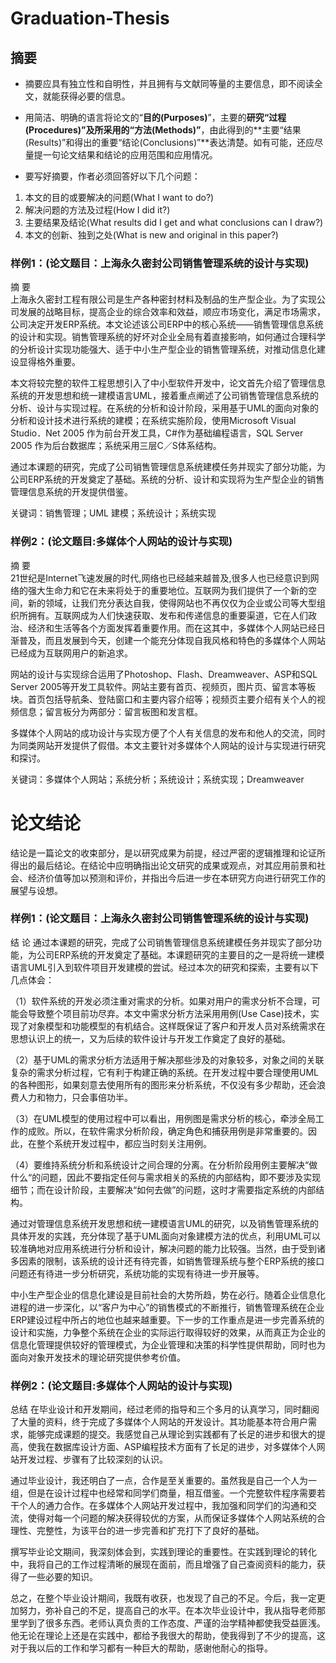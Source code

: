 # Graduation-Thesis
## 摘要
- 摘要应具有独立性和自明性，并且拥有与文献同等量的主要信息，即不阅读全文，就能获得必要的信息。  


- 用简洁、明确的语言将论文的“**目的(Purposes)**”，主要的**研究“过程(Procedures)”及所采用的“方法(Methods)”**，由此得到的**主要“结果(Results)”和得出的重要“结论(Conclusions)”**表达清楚。如有可能，还应尽量提一句论文结果和结论的应用范围和应用情况。  


- 要写好摘要，作者必须回答好以下几个问题：  
1) 本文的目的或要解决的问题(What I want to do?)  
2) 解决问题的方法及过程(How I did it?)  
3) 主要结果及结论(What results did I get and what conclusions can I draw?)  
4) 本文的创新、独到之处(What is new and original in this paper?)  

### 样例1：(论文题目：上海永久密封公司销售管理系统的设计与实现)
 摘    要  
上海永久密封工程有限公司是生产各种密封材料及制品的生产型企业。为了实现公司发展的战略目标，提高企业的综合效率和效益，顺应市场变化，满足市场需求，公司决定开发ERP系统。本文论述该公司ERP中的核心系统——销售管理信息系统的设计和实现。销售管理系统的好坏对企业全局有着直接影响，如何通过合理科学的分析设计实现功能强大、适于中小生产型企业的销售管理系统，对推动信息化建设显得格外重要。  
  
本文将较完整的软件工程思想引入了中小型软件开发中，论文首先介绍了管理信息系统的开发思想和统一建模语言UML，接着重点阐述了公司销售管理信息系统的分析、设计与实现过程。在系统的分析和设计阶段，采用基于UML的面向对象的分析和设计技术进行系统的建模；在系统实施阶段，使用Microsoft Visual Studio．Net 2005 作为前台开发工具，C#作为基础编程语言，SQL Server 2005 作为后台数据库；系统采用三层C／S体系结构。  
  
通过本课题的研究，完成了公司销售管理信息系统建模任务并现实了部分功能，为公司ERP系统的开发奠定了基础。系统的分析、设计和实现将为生产型企业的销售管理信息系统的开发提供借鉴。
  
关键词：销售管理；UML 建模；系统设计；系统实现

### 样例2：(论文题目:多媒体个人网站的设计与实现)
摘    要  
21世纪是Internet飞速发展的时代,网络也已经越来越普及,很多人也已经意识到网络的强大生命力和它在未来将处于的重要地位。互联网为我们提供了一个新的空间，新的领域，让我们充分表达自我，使得网站也不再仅仅为企业或公司等大型组织所拥有。互联网成为人们快速获取、发布和传递信息的重要渠道，它在人们政治、经济和生活等各个方面发挥着重要作用。而在这其中，多媒体个人网站已经日渐普及，而且发展到今天，创建一个能充分体现自我风格和特色的多媒体个人网站已经成为互联网用户的新追求。 
  
网站的设计与实现综合运用了Photoshop、Flash、Dreamweaver、ASP和SQL Server 2005等开发工具软件。网站主要有首页、视频页，图片页、留言本等板块。首页包括导航条、登陆窗口和主要内容介绍等；视频页主要介绍有关个人的视频信息；留言板分为两部分：留言板图和发言框。
    
多媒体个人网站的成功设计与实现方便了个人有关信息的发布和他人的交流，同时为同类网站开发提供了假借。本文主要针对多媒体个人网站的设计与实现进行研究和探讨。
    
关键词：多媒体个人网站；系统分析；系统设计；系统实现；Dreamweaver
 
# 论文结论  
结论是一篇论文的收束部分，是以研究成果为前提，经过严密的逻辑推理和论证所得出的最后结论。在结论中应明确指出论文研究的成果或观点，对其应用前景和社会、经济价值等加以预测和评价，并指出今后进一步在本研究方向进行研究工作的展望与设想。 
  
### 样例1：(论文题目：上海永久密封公司销售管理系统的设计与实现)

结  论
通过本课题的研究，完成了公司销售管理信息系统建模任务并现实了部分功能，为公司ERP系统的开发奠定了基础。本课题研究的主要目的之一是将统一建模语言UML引入到软件项目开发建模的尝试。经过本次的研究和探索，主要有以下几点体会：  

（1）软件系统的开发必须注重对需求的分析。如果对用户的需求分析不合理，可能会导致整个项目前功尽弃。本文中需求分析方法采用用例(Use Case)技术，实现了对象模型和功能模型的有机结合。这样既保证了客户和开发人员对系统需求在思想认识上的统一，又为后续的软件设计与开发工作奠定了良好的基础。  

（2）基于UML的需求分析方法适用于解决那些涉及的对象较多，对象之间的关联复杂的需求分析过程，它有利于构建正确的系统。在开发过程中要合理使用UML的各种图形，如果刻意去使用所有的图形来分析系统，不仅没有多少帮助，还会浪费人力和物力，只会事倍功半。  

（3）在UML模型的使用过程中可以看出，用例图是需求分析的核心，牵涉全局工作的成败。所以，在软件需求分析阶段，确定角色和捕获用例是非常重要的。因此，在整个系统开发过程中，都应当时刻关注用例。  

（4）要维持系统分析和系统设计之间合理的分离。在分析阶段用例主要解决“做什么“的问题，因此不要指定任何与需求相关的系统的内部结构，即不要涉及实现细节；而在设计阶段，主要解决“如何去做”的问题，这时才需要指定系统的内部结构。  

通过对管理信息系统开发思想和统一建模语言UML的研究，以及销售管理系统的具体开发的实践，充分体现了基于UML面向对象建模方法的优点，利用UML可以较准确地对应用系统进行分析和设计，解决问题的能力比较强。当然，由于受到诸多因素的限制，该系统的设计还有待完善，如销售管理系统与整个ERP系统的接口问题还有待进一步分析研究，系统功能的实现有待进一步开展等。  
   
中小生产型企业的信息化建设是目前社会的大势所趋，势在必行。随着企业信息化进程的进一步深化，以“客户为中心”的销售模式的不断推行，销售管理系统在企业ERP建设过程中所占的地位也越来越重要。下一步的工作重点是进一步完善系统的设计和实施，力争整个系统在企业的实际运行取得较好的效果，从而真正为企业的信息化管理提供较好的管理模式，为企业管理和决策的科学性提供帮助，同时也为面向对象开发技术的理论研究提供参考价值。  

### 样例2：(论文题目:多媒体个人网站的设计与实现)
总结
在毕业设计和开发期间，经过老师的指导和三个多月的认真学习，同时翻阅了大量的资料，终于完成了多媒体个人网站的开发设计。其功能基本符合用户需求，能够完成课题的提交。我感觉自己从理论到实践都有了长足的进步和很大的提高，使我在数据库设计方面、ASP编程技术方面有了长足的进步，对多媒体个人网站开发过程、步骤有了比较深刻的认识。 

通过毕业设计，我还明白了一点，合作是至关重要的。虽然我是自己一个人为一组，但是在设计过程中也经常和同学们商量，相互借鉴。一个完整软件程序需要若干个人的通力合作。在多媒体个人网站开发过程中，我加强和同学们的沟通和交流，使得对每一个问题的解决获得较优的方案，从而保证多媒体个人网站系统的合理性、完整性，为该平台的进一步完善和扩充打下了良好的基础。

撰写毕业论文期间，我深刻体会到，实践到理论的重要性。在实践到理论的转化中，我将自己的工作过程清晰的展现在面前，而且增强了自己查阅资料的能力，获得了一些必要的知识。 

总之，在整个毕业设计期间，我既有收获，也发现了自己的不足。今后，我一定更加努力，弥补自己的不足，提高自己的水平。在本次毕业设计中，我从指导老师那里学到了很多东西。老师认真负责的工作态度、严谨的治学精神都使我受益匪浅。他无论在理论上还是在实践中，都给予我很大的帮助，使我得到了不少的提高，这对于我以后的工作和学习都有一种巨大的帮助，感谢他耐心的指导。
